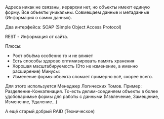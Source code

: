 Адреса никак не связаны, иерархии нет, но объекты имеют единую форму. Все объекты уникальны.
Совмещаем данные и метаданные (Информация о самих данных).

Два интерфейса: SOAP (Simple Object Access Protocol)

REST - Информация от сайта.

Плюсы:
- Рост объёма особенно то и не влияет
- Есть способы здорово оптимизировать память хранения
- Хорошая масштабируемость (Это не изменение, а именно расширение)
Минусы:
- Изменение формы объекта сломает примерно всё, скорее всего.

Для этого используется Менеджер Логических Томов. Пример: Разделение-Конкатенация.
То-есть делим-соединяем объекты в более удобоваримые формы для работы с данными (Извлечение, Замещение, Изменение, Удаление...)

А ещё старый добрый RAID (Техническое)